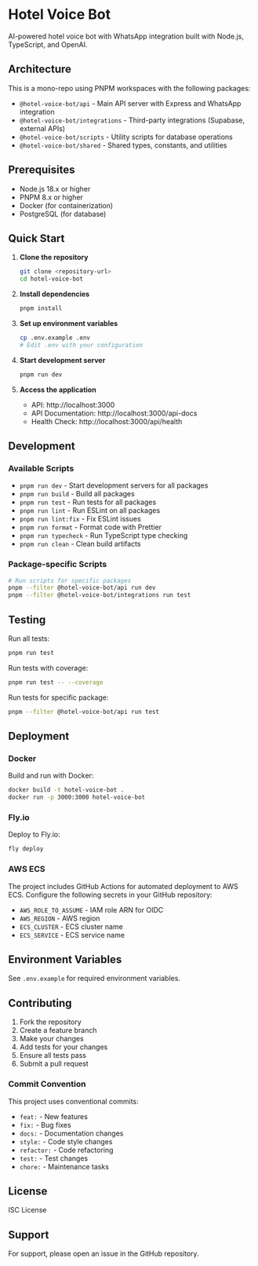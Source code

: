 # Hotel Voice Bot

AI-powered hotel voice bot with WhatsApp integration built with Node.js, TypeScript, and OpenAI.

## Architecture

This is a mono-repo using PNPM workspaces with the following packages:

- `@hotel-voice-bot/api` - Main API server with Express and WhatsApp integration
- `@hotel-voice-bot/integrations` - Third-party integrations (Supabase, external APIs)
- `@hotel-voice-bot/scripts` - Utility scripts for database operations
- `@hotel-voice-bot/shared` - Shared types, constants, and utilities

## Prerequisites

- Node.js 18.x or higher
- PNPM 8.x or higher
- Docker (for containerization)
- PostgreSQL (for database)

## Quick Start

1. **Clone the repository**
   ```bash
   git clone <repository-url>
   cd hotel-voice-bot
   ```

2. **Install dependencies**
   ```bash
   pnpm install
   ```

3. **Set up environment variables**
   ```bash
   cp .env.example .env
   # Edit .env with your configuration
   ```

4. **Start development server**
   ```bash
   pnpm run dev
   ```

5. **Access the application**
   - API: http://localhost:3000
   - API Documentation: http://localhost:3000/api-docs
   - Health Check: http://localhost:3000/api/health

## Development

### Available Scripts

- `pnpm run dev` - Start development servers for all packages
- `pnpm run build` - Build all packages
- `pnpm run test` - Run tests for all packages
- `pnpm run lint` - Run ESLint on all packages
- `pnpm run lint:fix` - Fix ESLint issues
- `pnpm run format` - Format code with Prettier
- `pnpm run typecheck` - Run TypeScript type checking
- `pnpm run clean` - Clean build artifacts

### Package-specific Scripts

```bash
# Run scripts for specific packages
pnpm --filter @hotel-voice-bot/api run dev
pnpm --filter @hotel-voice-bot/integrations run test
```

## Testing

Run all tests:
```bash
pnpm run test
```

Run tests with coverage:
```bash
pnpm run test -- --coverage
```

Run tests for specific package:
```bash
pnpm --filter @hotel-voice-bot/api run test
```

## Deployment

### Docker

Build and run with Docker:
```bash
docker build -t hotel-voice-bot .
docker run -p 3000:3000 hotel-voice-bot
```

### Fly.io

Deploy to Fly.io:
```bash
fly deploy
```

### AWS ECS

The project includes GitHub Actions for automated deployment to AWS ECS. Configure the following secrets in your GitHub repository:

- `AWS_ROLE_TO_ASSUME` - IAM role ARN for OIDC
- `AWS_REGION` - AWS region
- `ECS_CLUSTER` - ECS cluster name
- `ECS_SERVICE` - ECS service name

## Environment Variables

See `.env.example` for required environment variables.

## Contributing

1. Fork the repository
2. Create a feature branch
3. Make your changes
4. Add tests for your changes
5. Ensure all tests pass
6. Submit a pull request

### Commit Convention

This project uses conventional commits:
- `feat:` - New features
- `fix:` - Bug fixes
- `docs:` - Documentation changes
- `style:` - Code style changes
- `refactor:` - Code refactoring
- `test:` - Test changes
- `chore:` - Maintenance tasks

## License

ISC License

## Support

For support, please open an issue in the GitHub repository.
